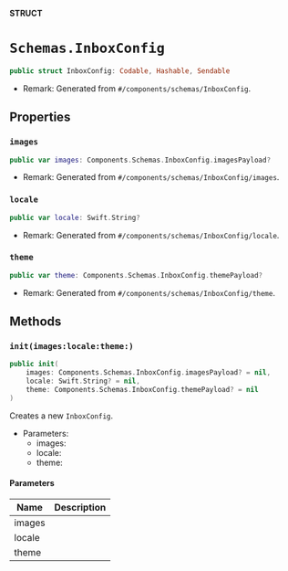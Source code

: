 **STRUCT**

# `Schemas.InboxConfig`

```swift
public struct InboxConfig: Codable, Hashable, Sendable
```

- Remark: Generated from `#/components/schemas/InboxConfig`.

## Properties
### `images`

```swift
public var images: Components.Schemas.InboxConfig.imagesPayload?
```

- Remark: Generated from `#/components/schemas/InboxConfig/images`.

### `locale`

```swift
public var locale: Swift.String?
```

- Remark: Generated from `#/components/schemas/InboxConfig/locale`.

### `theme`

```swift
public var theme: Components.Schemas.InboxConfig.themePayload?
```

- Remark: Generated from `#/components/schemas/InboxConfig/theme`.

## Methods
### `init(images:locale:theme:)`

```swift
public init(
    images: Components.Schemas.InboxConfig.imagesPayload? = nil,
    locale: Swift.String? = nil,
    theme: Components.Schemas.InboxConfig.themePayload? = nil
)
```

Creates a new `InboxConfig`.

- Parameters:
  - images:
  - locale:
  - theme:

#### Parameters

| Name | Description |
| ---- | ----------- |
| images |  |
| locale |  |
| theme |  |